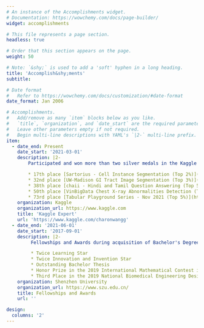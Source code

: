 ```yaml
---
# An instance of the Accomplishments widget.
# Documentation: https://wowchemy.com/docs/page-builder/
widget: accomplishments

# This file represents a page section.
headless: true

# Order that this section appears on the page.
weight: 50

# Note: `&shy;` is used to add a 'soft' hyphen in a long heading.
title: 'Accomplish&shy;ments'
subtitle:

# Date format
#   Refer to https://wowchemy.com/docs/customization/#date-format
date_format: Jan 2006

# Accomplishments.
#   Add/remove as many `item` blocks below as you like.
#   `title`, `organization`, and `date_start` are the required parameters.
#   Leave other parameters empty if not required.
#   Begin multi-line descriptions with YAML's `|2-` multi-line prefix.
item:
  - date_end: Present
    date_start: '2021-03-01'
    description: |2-
        Participated and won more than two silver medals in the Kaggle Competitions:

        * 17th place [Sartorius - Cell Instance Segmentation (Top 2%)](https://www.kaggle.com/competitions/sartorius-cell-instance-segmentation)
        * 32nd place [UW-Madison GI Tract Image Segmentation (Top 3%)](https://www.kaggle.com/competitions/uw-madison-gi-tract-image-segmentation)
        * 38th place [chaii - Hindi and Tamil Question Answering (Top 5%)](https://www.kaggle.com/competitions/chaii-hindi-and-tamil-question-answering)
        * 50th place [VinBigData Chest X-ray Abnormalities Detection (Top 5%)](https://www.kaggle.com/competitions/vinbigdata-chest-xray-abnormalities-detection)
        * 73rd place [Tabular Playground Series - Nov 2021 (Top 5%)](https://www.kaggle.com/competitions/tabular-playground-series-nov-2021)
    organization: Kaggle
    organization_url: https://www.kaggle.com
    title: 'Kaggle Expert'
    url: 'https://www.kaggle.com/charonwangg'
  - date_end: '2021-06-01'
    date_start: '2017-09-01'
    description: |2-
         Fellowships and Awards during acquisition of Bachelor's Degree:

         * Twice Learning Star
         * Twice Innovation and Invention Star
         * Outstanding Bachelor Thesis
         * Honor Prize in the 2019 International Mathematical Contest in Modeling
         * Third Place in the 2019 National Biomedical Engineering Design Competition
    organization: Shenzhen University
    organization_url: https://www.szu.edu.cn/
    title: Fellowships and Awards
    url: ''

design:
  columns: '2'
---
```

